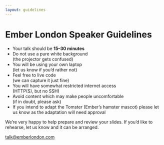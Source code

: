 ```yaml
---
layout: guidelines
---
```


# Ember London Speaker Guidelines

- Your talk should be **15–30 minutes**
- Do not use a pure white background  
  (the projector gets confused)
- You will be using your own laptop  
  (let us know if you’d rather not)
- Feel free to live code  
  (we can capture it just fine)
- You will have somewhat restricted internet access  
  (HTTP(S), but no SSH)
- Avoid content which may make people uncomfortable  
  (if in doubt, please ask)
- If you intend to adapt the Tomster (Ember’s hamster mascot) please let us know as the adaptation will need approval

We’re very happy to help prepare and review your slides. If you’d like to rehearse, let us know and it can be arranged.

[talk@emberlondon.com](mailto:talk@emberlondon.com)
